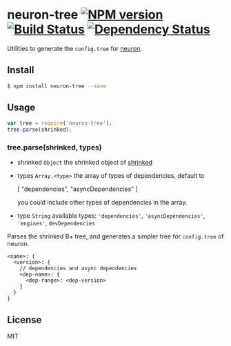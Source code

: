# neuron-tree [![NPM version](https://badge.fury.io/js/neuron-tree.svg)](http://badge.fury.io/js/neuron-tree) [![Build Status](https://travis-ci.org/cortexjs/neuron-tree.svg?branch=master)](https://travis-ci.org/cortexjs/neuron-tree) [![Dependency Status](https://gemnasium.com/cortexjs/neuron-tree.svg)](https://gemnasium.com/cortexjs/neuron-tree)

Utilities to generate the `config.tree` for [neuron](https://github.com/kaelzhang/neuron).

## Install

```bash
$ npm install neuron-tree --save
```

## Usage

```js
var tree = require('neuron-tree');
tree.parse(shrinked);
```

### tree.parse(shrinked, types)

- shrinked `Object` the shrinked object of [shrinked](https://www.npmjs.org/package/shrinked)
- types `Array.<type>` the array of types of dependencies, default to 

  [
    "dependencies",
    "asyncDependencies"
  ]

  you could include other types of dependencies in the array.

- type `String` available types: `'dependencies'`, `'asyncDependencies'`, `'engines'`, `devDependencies`

Parses the shrinked B+ tree, and generates a simpler tree for `config.tree` of neuron.

```
<name>: {
  <version>: {
    // dependencies and async dependencies
    <dep-name>: {
      <dep-range>: <dep-version>
    }
  }
}
```

## License

MIT
<!-- do not want to make nodeinit to complicated, you can edit this whenever you want. -->
